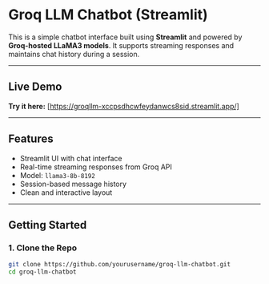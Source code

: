 # Groq LLM Chatbot (Streamlit)

This is a simple chatbot interface built using **Streamlit** and powered by **Groq-hosted LLaMA3 models**. It supports streaming responses and maintains chat history during a session.

---

## Live Demo

**Try it here:** 
[https://groqllm-xccpsdhcwfeydanwcs8sid.streamlit.app/]


---

## Features

- Streamlit UI with chat interface
- Real-time streaming responses from Groq API
- Model: `llama3-8b-8192`
- Session-based message history
- Clean and interactive layout

---

## Getting Started

### 1. Clone the Repo

```bash
git clone https://github.com/yourusername/groq-llm-chatbot.git
cd groq-llm-chatbot